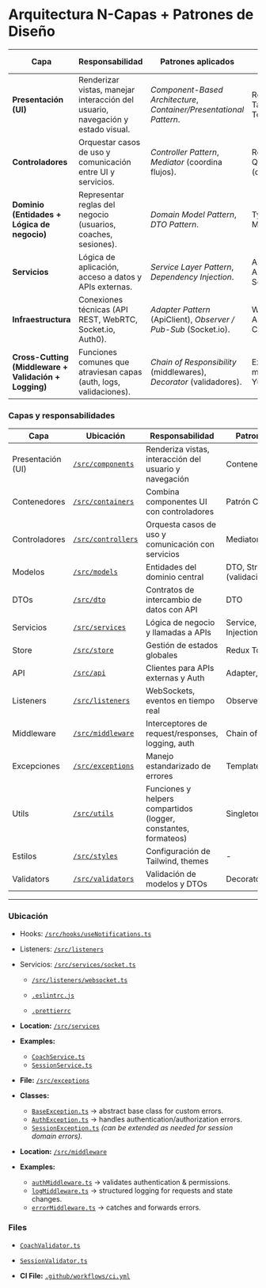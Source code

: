 #  Arquitectura N-Capas + Patrones de Diseño

| **Capa**              | **Responsabilidad**                                                                 | **Patrones aplicados**                               | **Herramientas / Tecnologías**                |
|------------------------|-------------------------------------------------------------------------------------|------------------------------------------------------|-----------------------------------------------|
| **Presentación (UI)** | Renderizar vistas, manejar interacción del usuario, navegación y estado visual.     | *Component-Based Architecture*, *Container/Presentational Pattern*. | React, TypeScript, Tailwind, Redux Toolkit (slices). |
| **Controladores**      | Orquestar casos de uso y comunicación entre UI y servicios.                         | *Controller Pattern*, *Mediator* (coordina flujos).  | React Hooks + RTK Query (queries/mutations). |
| **Dominio (Entidades + Lógica de negocio)** | Representar reglas del negocio (usuarios, coaches, sesiones).                    | *Domain Model Pattern*, *DTO Pattern*.              | TypeScript (DTOs, Models). |
| **Servicios**          | Lógica de aplicación, acceso a datos y APIs externas.                              | *Service Layer Pattern*, *Dependency Injection*.     | ApiClient, AuthService, SessionService, etc. |
| **Infraestructura**    | Conexiones técnicas (API REST, WebRTC, Socket.io, Auth0).                          | *Adapter Pattern* (ApiClient), *Observer / Pub-Sub* (Socket.io). | WebRTC, Socket.io, Auth0, AWS Cognito, REST API. |
| **Cross-Cutting (Middleware + Validación + Logging)** | Funciones comunes que atraviesan capas (auth, logs, validaciones).                | *Chain of Responsibility* (middlewares), *Decorator* (validadores). | Express middlewares, Yup/Zod, Sentry. |


### Capas y responsabilidades

| Capa | Ubicación | Responsabilidad | Patrones aplicados |
|------|----------|----------------|-----------------|
| Presentación (UI) | [`/src/components`](https://github.com/Javo294/caso1DS/tree/main/src/components) | Renderiza vistas, interacción del usuario y navegación | Contenedor/Presentativo |
| Contenedores | [`/src/containers`](https://github.com/Javo294/caso1DS/tree/main/src/containers) | Combina componentes UI con controladores | Patrón Contenedor |
| Controladores | [`/src/controllers`](https://github.com/Javo294/caso1DS/tree/main/src/controllers) | Orquesta casos de uso y comunicación con servicios | Mediator, Hook-based |
| Modelos | [`/src/models`](https://github.com/Javo294/caso1DS/tree/main/src/models) | Entidades del dominio central | DTO, Strategy (validaciones) |
| DTOs | [`/src/dto`](https://github.com/Javo294/caso1DS/tree/main/src/dto) | Contratos de intercambio de datos con API | DTO |
| Servicios | [`/src/services`](https://github.com/Javo294/caso1DS/tree/main/src/services) | Lógica de negocio y llamadas a APIs | Service, Dependency Injection |
| Store | [`/src/store`](https://github.com/Javo294/caso1DS/tree/main/src/store) | Gestión de estados globales | Redux Toolkit slices |
| API | [`/src/api`](https://github.com/Javo294/caso1DS/tree/main/src/api) | Clientes para APIs externas y Auth | Adapter, Proxy |
| Listeners | [`/src/listeners`](https://github.com/Javo294/caso1DS/tree/main/src/listeners) | WebSockets, eventos en tiempo real | Observer / Pub-Sub |
| Middleware | [`/src/middleware`](https://github.com/Javo294/caso1DS/tree/main/src/middleware) | Interceptores de request/responses, logging, auth | Chain of Responsibility |
| Excepciones | [`/src/exceptions`](https://github.com/Javo294/caso1DS/tree/main/src/exceptions) | Manejo estandarizado de errores | Template Method |
| Utils | [`/src/utils`](https://github.com/Javo294/caso1DS/tree/main/src/utils) | Funciones y helpers compartidos (logger, constantes, formateos) | Singleton (logger) |
| Estilos | [`/src/styles`](https://github.com/Javo294/caso1DS/tree/main/src/styles) | Configuración de Tailwind, themes | - |
| Validators | [`/src/validators`](https://github.com/Javo294/caso1DS/tree/main/src/validators) | Validación de modelos y DTOs | Decorator |

---


### Ubicación
- Hooks: [`/src/hooks/useNotifications.ts`](https://github.com/Javo294/caso1DS/blob/main/src/hooks/useNotifications.ts)
- Listeners: [`/src/listeners`](https://github.com/Javo294/caso1DS/tree/main/src/listeners)
- Servicios: [`/src/services/socket.ts`](https://github.com/Javo294/caso1DS/blob/main/src/services/socket.ts)




  - [`/src/listeners/websocket.ts`](https://github.com/Javo294/caso1DS/blob/main/src/listeners/websocket.ts)  


  - [`.eslintrc.js`](https://github.com/Javo294/caso1DS/blob/main/.eslintrc.js)  
  - [`.prettierrc`](https://github.com/Javo294/caso1DS/blob/main/.prettierrc)  








- **Location:** [`/src/services`](https://github.com/Javo294/caso1DS/tree/main/src/services)  

- **Examples:**  
  - [`CoachService.ts`](https://github.com/Javo294/caso1DS/blob/main/src/services/CoachService.ts)  
  - [`SessionService.ts`](https://github.com/Javo294/caso1DS/blob/main/src/services/SessionService.ts)
 

- **File:** [`/src/exceptions`](https://github.com/Javo294/caso1DS/tree/main/src/exceptions)  

- **Classes:**  
  - [`BaseException.ts`](https://github.com/Javo294/caso1DS/blob/main/src/exceptions/BaseException.ts) → abstract base class for custom errors.  
  - [`AuthException.ts`](https://github.com/Javo294/caso1DS/blob/main/src/exceptions/AuthException.ts) → handles authentication/authorization errors.  
  - [`SessionException.ts`](https://github.com/Javo294/caso1DS/blob/main/src/exceptions/BaseException.ts) *(can be extended as needed for session domain errors).*  




- **Location:** [`/src/middleware`](https://github.com/Javo294/caso1DS/tree/main/src/middleware)  

- **Examples:**  
  - [`authMiddleware.ts`](https://github.com/Javo294/caso1DS/blob/main/src/middleware/authMiddleware.ts) → validates authentication & permissions.  
  - [`logMiddleware.ts`](https://github.com/Javo294/caso1DS/blob/main/src/middleware/logMiddleware.ts) → structured logging for requests and state changes.  
  - [`errorMiddleware.ts`](https://github.com/Javo294/caso1DS/blob/main/src/middleware/errorMiddleware.ts) → catches and forwards errors.
 


### Files
- [`CoachValidator.ts`](https://github.com/Javo294/caso1DS/blob/main/src/validators/CoachValidator.ts)
- [`SessionValidator.ts`](https://github.com/Javo294/caso1DS/blob/main/src/validators/SessionValidator.ts)

 
 
 
 - **CI File:** [`.github/workflows/ci.yml`](https://github.com/Javo294/caso1DS/blob/main/.github/workflows/ci.yml)  


